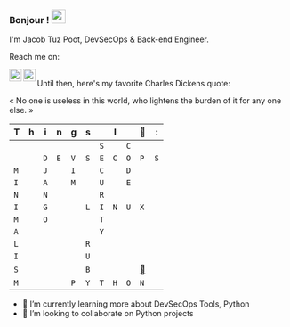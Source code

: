 ### Bonjour ! <img src="https://media.giphy.com/media/hvRJCLFzcasrR4ia7z/giphy.gif" width="25px">

I'm Jacob Tuz Poot, DevSecOps & Back-end Engineer.

Reach me on:

<a href="https://twitter.com/jtuz">
  <img align="left" alt="Jacob Tuz Poot | Twitter" width="22px" src="https://raw.githubusercontent.com/peterthehan/peterthehan/master/assets/twitter.svg" />
</a>
<a href="https://www.linkedin.com/in/jacobtuz/">
  <img align="left" alt="Jacob Tuz Poot | Linkedin" width="22px" src="https://raw.githubusercontent.com/peterthehan/peterthehan/master/assets/linkedin.svg" />
</a>


<br/>
Until then, here's my favorite Charles Dickens quote:

« No one is useless in this world, who lightens the burden of it for any one else. »

| T   | h   | i   | n   | g   | s   |     | I   |     | 💚                                            | :   |
| -   | -   | -   | -   | -   | -   | -   | -   | -   | -                                             | -   |
|     |     |     |     |     |     | `S` |     | `C` |                                               |     |
|     |     | `D` | `E` | `V` | `S` | `E` | `C` | `O` | `P`                                           | `S` |
| `M` |     | `J` |     | `I` |     | `C` |     | `D` |                                               |     |
| `I` |     | `A` |     | `M` |     | `U` |     | `E` |                                               |     |
| `N` |     | `N` |     |     |     | `R` |     |     |                                               |     |
| `I` |     | `G` |     |     | `L` | `I` | `N` | `U` | `X`                                           |     |
| `M` |     | `O` |     |     |     | `T` |     |     |                                               |     |
| `A` |     |     |     |     |     | `Y` |     |     |                                               |     |
| `L` |     |     |     |     | `R` |     |     |     |                                               |     |
| `I` |     |     |     |     | `U` |     |     |     |                                               |     |
| `S` |     |     |     |     | `B` |     |     |     | [📸](https://www.instagram.com/jacobtuz/)     |     |
| `M` |     |     |     | `P` | `Y` | `T` | `H` | `O` | `N`                                           |     |

<!--
- 🔭 I’m currently working on ...
- 🌱 I’m currently learning ...
- 👯 I’m looking to collaborate on ...
- 🤔 I’m looking for help with ...
- 💬 Ask me about ...
- 📫 How to reach me: ...
- 😄 Pronouns: ...
- ⚡ Fun fact: ...
-->
- 🌱 I’m currently learning more about DevSecOps Tools, Python
- 👯 I’m looking to collaborate on Python projects

